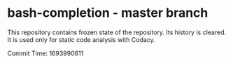 # bash-completion - master branch

This repository contains frozen state of the repository.
Its history is cleared. It is used only for static code
analysis with Codacy.

Commit Time: 1693990611